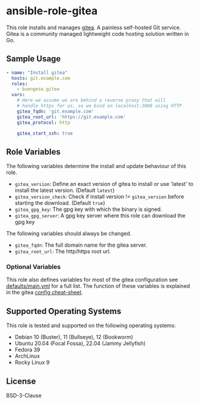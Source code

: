 ansible-role-gitea
==================
This role installs and manages [gitea](https://gitea.io). A painless self-hosted Git service.
Gitea is a community managed lightweight code hosting solution written in Go.

Sample Usage
------------
```yaml
- name: "Install gitea"
  hosts: git.example.com
  roles:
    - buengese.gitea
  vars:
    # Here we assume we are behind a reverse proxy that will
    # handle https for us, so we bind on localhost:3000 using HTTP
    gitea_fqdn: 'git.example.com'
    gitea_root_url: 'https://git.example.com'
    gitea_protocol: http

    gitea_start_ssh: true
```


Role Variables
--------------

The following variables determine the install and update behaviour of this role.

* `gitea_version`: Define an exact version of gitea to install or use 'latest' to install the latest version. (Default `latest`)
* `gitea_version_check`: Check if install version != `gitea_version` before starting the download. (Default `true`)
* `gitea_gpg_key`: The gpg key with which the binary is signed.
* `gitea_gpg_server`: A gpg key server where this role can download the gpg key

The following variables should always be changed.

* `gitea_fqdn`: The full domain name for the gitea server.
* `gitea_root_url`: The http/https root url.

### Optional Variables

This role also defines variables for most of the gitea configuration see [defaults/main.yml](defaults/main.yml) for a full list. The function of these variables is explained in the gitea [config cheat-sheet](https://docs.gitea.io/en-us/config-cheat-sheet/).

## Supported Operating Systems

This role is tested and supported on the following operating systems:

- Debian 10 (Buster), 11 (Bullseye), 12 (Bookworm)
- Ubuntu 20.04 (Focal Fossa), 22.04 (Jammy Jellyfish)
- Fedora 39
- ArchLinux
- Rocky Linux 9

License
-------

BSD-3-Clause
